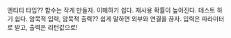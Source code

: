 엔티티 타입??
함수는 작게 만들자.
  이해하기 쉽다.
  재사용 확률이 높아진다.
  테스트 하기 쉽다.
암묵적 입력, 암묵적 출력??
  쉽게 말하면 외부와 연결을 끊자. 입력은 파라미터로 받고, 출력은 리턴값으로!
